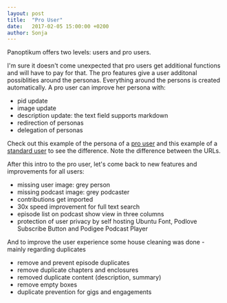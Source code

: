 ```yaml
---
layout: post
title:  "Pro User"
date:   2017-02-05 15:00:00 +0200
author: Sonja
---
```


Panoptikum offers two levels: users and pro users.

I'm sure it doesn't come unexpected that pro users get additional functions and will have to pay for that. The pro features give a user additonal possiblities around the personas. Everything around    the persons is created automatically. A pro user can improve her persona with:
* pid update
* image update
* description update: the text field supports markdown
* redirection of personas
* delegation of personas

Check out this example of the persona of a [pro user](https://panoptikum.io/informatom) and this example of a [standard user](https://panoptikum.io/c2608c42-0e3b-554d-b4c0-5b716610e71f) to see the difference. Note the difference between the URLs.

After this intro to the pro user, let's come back to new features and improvements for all users:
* missing user image: grey person
* missing podcast image: grey podcaster
* contributions get imported
* 30x speed improvement for full text search
* episode list on podcast show view in three columns
* protection of user privacy by self hosting Ubuntu Font, Podlove Subscribe Button and Podigee Podcast Player

And to improve the user experience some house cleaning was done - mainly regarding duplicates
* remove and prevent episode duplicates
* remove duplicate chapters and enclosures
* removed duplicate content (description, summary)
* remove empty boxes
* duplicate prevention for gigs and engagements
